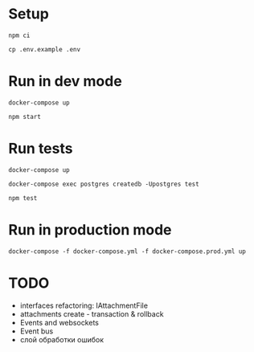 # Setup

`npm ci`

`cp .env.example .env`

# Run in dev mode

`docker-compose up`

`npm start`

# Run tests

`docker-compose up`

`docker-compose exec postgres createdb -Upostgres test`

`npm test`

# Run in production mode

`docker-compose -f docker-compose.yml -f docker-compose.prod.yml up`

# TODO

* interfaces refactoring: IAttachmentFile
* attachments create - transaction & rollback
* Events and websockets
* Event bus
* слой обработки ошибок
